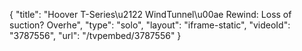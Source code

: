 {
    "title": "Hoover T-Series\u2122 WindTunnel\u00ae Rewind: Loss of suction? Overhe",
    "type": "solo",
    "layout": "iframe-static",
    "videoId": "3787556",
    "url": "\/tvpembed\/3787556"
}